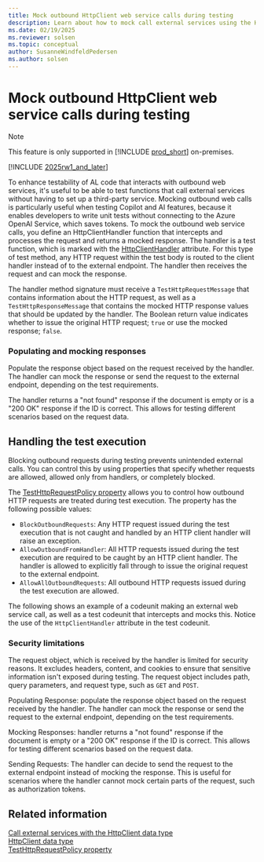 ```yaml
---
title: Mock outbound HttpClient web service calls during testing
description: Learn about how to mock call external services using the HttpClient datatype.
ms.date: 02/19/2025
ms.reviewer: solsen
ms.topic: conceptual
author: SusanneWindfeldPedersen
ms.author: solsen
---
```


# Mock outbound HttpClient web service calls during testing

> [!NOTE]
> This feature is only supported in [!INCLUDE [prod_short](includes/prod_short.md)] on-premises.

[!INCLUDE [2025rw1_and_later](includes/2025rw1_and_later.md)]

To enhance testability of AL code that interacts with outbound web services, it's useful to be able to test functions that call external services without having to set up a third-party service. Mocking outbound web calls is particularly useful when testing Copilot and AI features, because it enables developers to write unit tests without connecting to the Azure OpenAI Service, which saves tokens. To mock the outbound web service calls, you define an HttpClientHandler function that intercepts and processes the request and returns a mocked response. The handler is a test function, which is marked with the [HttpClientHandler](attributes/devenv-httpclient-handler-attribute.md) attribute. For this type of test method, any HTTP request within the test body is routed to the client handler instead of to the external endpoint. The handler then receives the request and can mock the response.

The handler method signature must receive a `TestHttpRequestMessage` that contains information about the HTTP request, as well as a `TestHttpResponseMessage` that contains the mocked HTTP response values that should be updated by the handler. The Boolean return value indicates whether to issue the original HTTP request; `true` or use the mocked response; `false`.

<!-- code example -->

### Populating and mocking responses

Populate the response object based on the request received by the handler. The handler can mock the response or send the request to the external endpoint, depending on the test requirements.

The handler returns a "not found" response if the document is empty or is a "200 OK" response if the ID is correct. This allows for testing different scenarios based on the request data.

## Handling the test execution

Blocking outbound requests during testing prevents unintended external calls. You can control this by using properties that specify whether requests are allowed, allowed only from handlers, or completely blocked.

The [TestHttpRequestPolicy property](properties/devenv-testhttprequestpolicy-property.md) allows you to control how outbound HTTP requests are treated during test execution. The property has the following possible values:

- `BlockOutboundRequests`: Any HTTP request issued during the test execution that is not caught and handled by an HTTP client handler will raise an exception.
- `AllowOutboundFromHandler`: All HTTP requests issued during the test execution are required to be caught by an HTTP client handler. The handler is allowed to explicitly fall through to issue the original request to the external endpoint.
- `AllowAllOutboundRequests`: All outbound HTTP requests issued during the test execution are allowed.

The following shows an example of a codeunit making an external web service call, as well as a test codeunit that intercepts and mocks this. Notice the use of the `HttpClientHandler` attribute in the test codeunit.

<!-- code example -->

### Security limitations

The request object, which is received by the handler is limited for security reasons. It excludes headers, content, and cookies to ensure that sensitive information isn't exposed during testing. The request object includes path, query parameters, and request type, such as `GET` and `POST`. 

Populating Response: populate the response object based on the request received by the handler. The handler can mock the response or send the request to the external endpoint, depending on the test requirements.

Mocking Responses: handler returns a "not found" response if the document is empty or a "200 OK" response if the ID is correct. This allows for testing different scenarios based on the request data.

Sending Requests: The handler can decide to send the request to the external endpoint instead of mocking the response. This is useful for scenarios where the handler cannot mock certain parts of the request, such as authorization tokens.
	
## Related information

[Call external services with the HttpClient data type](devenv-httpclient-mock-outbound-calls.md)  
[HttpClient data type](methods-auto/httpclient/httpclient-data-type.md)  
[TestHttpRequestPolicy property](properties/devenv-testhttprequestpolicy-property.md)
